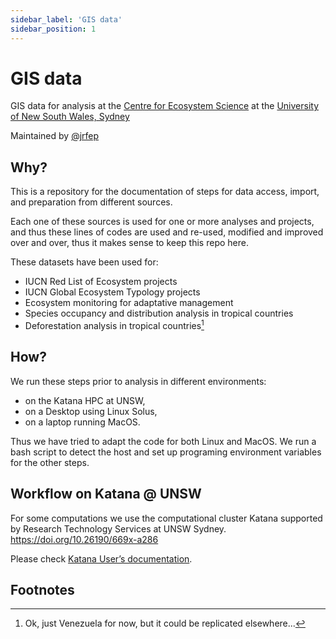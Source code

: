 ```yaml
---
sidebar_label: 'GIS data'
sidebar_position: 1
---
```


# GIS data

GIS data for analysis at the [Centre for Ecosystem Science](https://www.unsw.edu.au/research/ecosystem) at the [University of New South Wales, Sydney](https://www.unsw.edu.au/)

Maintained by [@jrfep](https://github.com/jrfep)

## Why?

This is a repository for the documentation of steps for data access, import, and preparation from different sources.

Each one of these sources is used for one or more analyses and projects, and thus these lines of codes are used and re-used, modified and improved over and over, thus it makes sense to keep this repo here. 

These datasets have been used for:

- IUCN Red List of Ecosystem projects
- IUCN Global Ecosystem Typology projects
- Ecosystem monitoring for adaptative management
- Species occupancy and distribution analysis in tropical countries
- Deforestation analysis in tropical countries[^1]


## How?

We run these steps prior to analysis in different environments:

- on the Katana HPC at UNSW, 
- on a Desktop using Linux Solus,
- on a laptop running MacOS. 

Thus we have tried to adapt the code for both Linux and MacOS. We run a bash script to detect the host and set up programing environment variables for the other steps. 

## Workflow on Katana @ UNSW

For some computations we use the computational cluster Katana supported by Research Technology Services at UNSW Sydney. https://doi.org/10.26190/669x-a286

Please check [Katana User’s documentation](https://unsw-restech.github.io/index.html).

## Footnotes
[^1]: Ok, just Venezuela for now, but it could be replicated elsewhere...